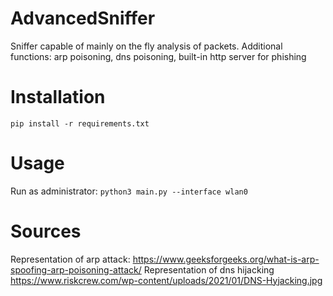 # AdvancedSniffer
Sniffer capable of mainly on the fly analysis of packets.
Additional functions: arp poisoning, dns poisoning, built-in http server for phishing
# Installation
```pip install -r requirements.txt```

# Usage
Run as administrator:
```python3 main.py --interface wlan0```

# Sources
Representation of arp attack:
https://www.geeksforgeeks.org/what-is-arp-spoofing-arp-poisoning-attack/
Representation of dns hijacking https://www.riskcrew.com/wp-content/uploads/2021/01/DNS-Hyjacking.jpg